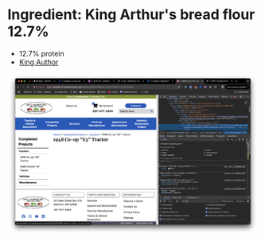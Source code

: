 # Ingredient: King Arthur's bread flour 12.7%

- 12.7% protein
- [King Author](../631)

![bag of flour](./bag-of-flour.png)